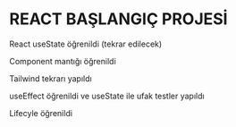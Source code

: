 # REACT BAŞLANGIÇ PROJESİ

React useState öğrenildi (tekrar edilecek)

Component mantığı öğrenildi

Tailwind tekrarı yapıldı

useEffect öğrenildi ve useState ile ufak testler yapıldı

Lifecyle öğrenildi